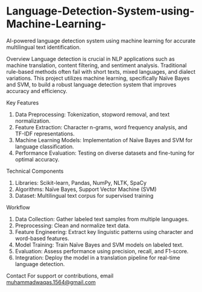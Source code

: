 # Language-Detection-System-using-Machine-Learning-
AI-powered language detection system using machine learning for accurate multilingual text identification.


Overview
  Language detection is crucial in NLP applications such as machine translation, content filtering, and sentiment analysis. Traditional rule-based methods often fail with short texts, mixed languages, and dialect variations. This project utilizes machine learning, specifically Naïve Bayes and SVM, to build a robust language detection system that improves accuracy and efficiency.

Key Features
  1. Data Preprocessing: Tokenization, stopword removal, and text normalization.
  2. Feature Extraction: Character n-grams, word frequency analysis, and TF-IDF representations.
  3. Machine Learning Models: Implementation of Naïve Bayes and SVM for language classification.
  4. Performance Evaluation: Testing on diverse datasets and fine-tuning for optimal accuracy.

Technical Components
  1. Libraries: Scikit-learn, Pandas, NumPy, NLTK, SpaCy
  2. Algorithms: Naïve Bayes, Support Vector Machine (SVM)
  3. Dataset: Multilingual text corpus for supervised training

Workflow
  1. Data Collection: Gather labeled text samples from multiple languages.
  2. Preprocessing: Clean and normalize text data.
  3. Feature Engineering: Extract key linguistic patterns using character and word-based features.
  4. Model Training: Train Naïve Bayes and SVM models on labeled text.
  5. Evaluation: Assess performance using precision, recall, and F1-score.
  6. Integration: Deploy the model in a translation pipeline for real-time language detection.


Contact
  For support or contributions, email muhammadwaqas.1564@gmail.com 
